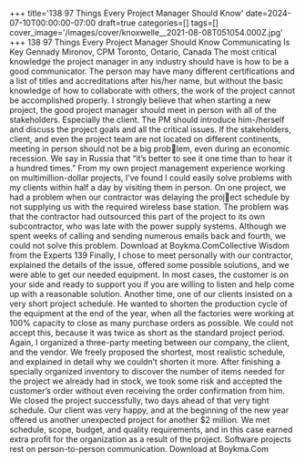 +++
title='138 97 Things Every Project Manager Should Know'
date=2024-07-10T00:00:00-07:00
draft=true
categories=[]
tags=[]
cover_image='/images/cover/knoxwelle__2021-08-08T051054.000Z.jpg'
+++
138 97 Things Every Project Manager Should Know
Communicating 
Is Key
Gennady Mironov, CPM
Toronto, Ontario, Canada
The most critical knowledge the project manager in any industry 
should have is how to be a good communicator. The person may have many 
different certifications and a list of titles and accreditations after his/her name, 
but without the basic knowledge of how to collaborate with others, the work 
of the project cannot be accomplished properly.
I strongly believe that when starting a new project, the good project manager 
should meet in person with all of the stakeholders. Especially the client. The 
PM should introduce him-/herself and discuss the project goals and all the 
critical issues. If the stakeholders, client, and even the project team are not 
located on different continents, meeting in person should not be a big problem, even during an economic recession.
We say in Russia that “it’s better to see it one time than to hear it a hundred times.” 
From my own project management experience working on multimillion-dollar 
projects, I’ve found I could easily solve problems with my clients within half a 
day by visiting them in person.
On one project, we had a problem when our contractor was delaying the project schedule by not supplying us with the required wireless base station. The 
problem was that the contractor had outsourced this part of the project to its 
own subcontractor, who was late with the power supply systems. Although 
we spent weeks of calling and sending numerous emails back and fourth, we 
could not solve this problem.
Download at Boykma.ComCollective Wisdom from the Experts 139
Finally, I chose to meet personally with our contractor, explained the details of 
the issue, offered some possible solutions, and we were able to get our needed 
equipment. In most cases, the customer is on your side and ready to support 
you if you are willing to listen and help come up with a reasonable solution.
Another time, one of our clients insisted on a very short project schedule. He 
wanted to shorten the production cycle of the equipment at the end of the 
year, when all the factories were working at 100% capacity to close as many 
purchase orders as possible. We could not accept this, because it was twice as 
short as the standard project period.
Again, I organized a three-party meeting between our company, the client, 
and the vendor. We freely proposed the shortest, most realistic schedule, and 
explained in detail why we couldn’t shorten it more. After finishing a specially 
organized inventory to discover the number of items needed for the project 
we already had in stock, we took some risk and accepted the customer’s order 
without even receiving the order confirmation from him.
We closed the project successfully, two days ahead of that very tight schedule. 
Our client was very happy, and at the beginning of the new year offered us 
another unexpected project for another $2 million. We met schedule, scope, 
budget, and quality requirements, and in this case earned extra profit for the 
organization as a result of the project.
Software projects rest on person-to-person communication.
Download at Boykma.Com